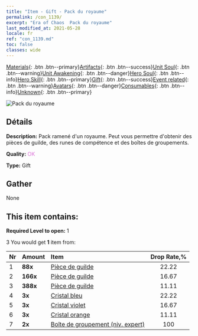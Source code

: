```yaml
---
title: "Item - Gift - Pack du royaume"
permalink: /con_1139/
excerpt: "Era of Chaos  Pack du royaume"
last_modified_at: 2021-05-28
locale: fr
ref: "con_1139.md"
toc: false
classes: wide
---
```

 [Materials](/ItemsFR/){: .btn .btn--primary}[Artifacts](/ItemsFR/Artifacts/){: .btn .btn--success}[Unit Soul](/ItemsFR/UnitSoul/){: .btn .btn--warning}[Unit Awakening](/ItemsFR/UnitAwakening/){: .btn .btn--danger}[Hero Soul](/ItemsFR/HeroSoul/){: .btn .btn--info}[Hero Skill](/ItemsFR/HeroSkill/){: .btn .btn--primary}[Gift](/ItemsFR/Gift/){: .btn .btn--success}[Event related](/ItemsFR/Events/){: .btn .btn--warning}[Avatars](/ItemsFR/Avatars/){: .btn .btn--danger}[Consumables](/ItemsFR/Consumables/){: .btn .btn--info}[Unknown](/ItemsFR/Unknown/){: .btn .btn--primary}

 ![Pack du royaume](/images/t/i_907004.png)

## Détails
 **Description:** Pack ramené d'un royaume. Peut vous permettre d'obtenir des pièces de guilde, des runes de compétence et des boîtes de groupements.

 **Quality:** <span style="color: #DA70D6">OK</span>

 **Type:** Gift

## Gather

  None

## This item contains:

 **Required Level to open:** 1

 3 You would get **1** item  from:

  | Nr | Amount |     Item    | Drop Rate,% |
  |:---|:-------|:------------|:---------:|
  | 1 |  **88x** | [Pièce de guilde](/ItemsFR/con_896/) | 22.22 | 
  | 2 |  **166x** | [Pièce de guilde](/ItemsFR/con_896/) | 16.67 | 
  | 3 |  **388x** | [Pièce de guilde](/ItemsFR/con_896/) | 11.11 | 
  | 4 |  **3x** | [Cristal bleu](/ItemsFR/con_716/) | 22.22 | 
  | 5 |  **3x** | [Cristal violet](/ItemsFR/con_720/) | 16.67 | 
  | 6 |  **3x** | [Cristal orange](/ItemsFR/con_730/) | 11.11 | 
  | 7 |  **2x** | [Boîte de groupement (niv. expert)](/ItemsFR/con_767/) | 100 | 
